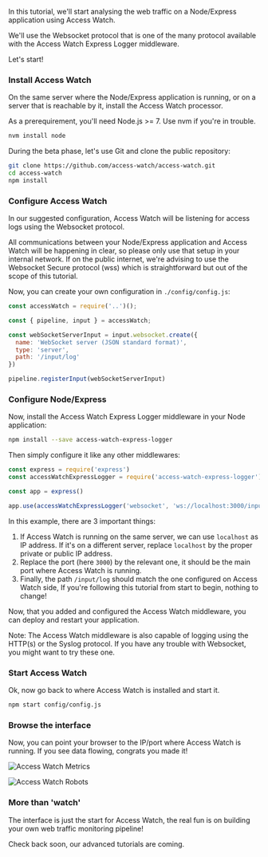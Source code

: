 In this tutorial, we'll start analysing the web traffic on a Node/Express application using Access Watch.

We'll use the Websocket protocol that is one of the many protocol available with the Access Watch Express Logger middleware.

Let's start!

### Install Access Watch

On the same server where the Node/Express application is running, or on a server that is reachable by it, install the Access Watch processor.

As a prerequirement, you'll need Node.js &gt;= 7. Use nvm if you're in trouble.

```bash
nvm install node
```

During the beta phase, let's use Git and clone the public repository:

```bash
git clone https://github.com/access-watch/access-watch.git
cd access-watch
npm install
```

### Configure Access Watch

In our suggested configuration, Access Watch will be listening for access logs using the Websocket protocol.

All communications between your Node/Express application and Access Watch will be happening in clear, so please only use that setup in your internal network. If on the public internet, we're advising to use the Websocket Secure protocol (wss) which is straightforward but out of the scope of this tutorial.

Now, you can create your own configuration in `./config/config.js`:

```javascript
const accessWatch = require('..')();

const { pipeline, input } = accessWatch;

const webSocketServerInput = input.websocket.create({
  name: 'WebSocket server (JSON standard format)',
  type: 'server',
  path: '/input/log'
})

pipeline.registerInput(webSocketServerInput)
```

### Configure Node/Express

Now, install the Access Watch Express Logger middleware in your Node application:

```bash
npm install --save access-watch-express-logger
```

Then simply configure it like any other middlewares:

```javascript
const express = require('express')
const accessWatchExpressLogger = require('access-watch-express-logger')

const app = express()

app.use(accessWatchExpressLogger('websocket', 'ws://localhost:3000/input/log'))

```

In this example, there are 3 important things:

1. If Access Watch is running on the same server, we can use `localhost` as IP address.
If it's on a different server, replace `localhost` by the proper private or public IP address.
2. Replace the port (here `3000`) by the relevant one, it should be the main port where Access Watch is running.
3. Finally, the path `/input/log` should match the one configured on Access Watch side, If you're following this tutorial from start to begin, nothing to change!

Now, that you added and configured the Access Watch middleware, you can deploy and restart your application.

Note: The Access Watch middleware is also capable of logging using the HTTP(s) or the Syslog protocol. If you have any trouble with Websocket, you might want to try these one.

### Start Access Watch

Ok, now go back to where Access Watch is installed and start it.

```bash
npm start config/config.js
```

### Browse the interface

Now, you can point your browser to the IP/port where Access Watch is running. If you see data flowing, congrats you made it!

![Access Watch Metrics](https://access.watch/assets/2/img/dashboard-metrics.png)

![Access Watch Robots](https://access.watch/assets/2/img/dashboard-robots.png)

### More than 'watch'

The interface is just the start for Access Watch, the real fun is on building your own web traffic monitoring pipeline!

Check back soon, our advanced tutorials are coming.
